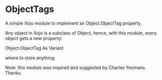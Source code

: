 # ObjectTags
A simple Xojo module to implement an Object.ObjectTag property.

Any object in Xojo is a subclass of Object, hence, with this module, every object gets a new property:

Object.ObjectTag As Variant

where to store anything.

Note: this module was inspired and suggested by Charles Yeomans. Thanks.
